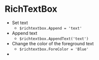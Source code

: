 # RichTextBox

- Set text
    - `$richtextbox.Append = 'text'`
- Append text
    - `$richtextbox.AppendText('text')`
- Change the color of the foreground text
    - `$richtextbox.ForeColor = 'Blue'`
- 

